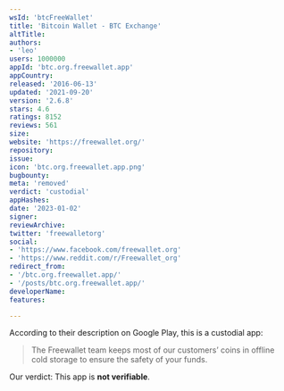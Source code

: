 ```yaml
---
wsId: 'btcFreeWallet'
title: 'Bitcoin Wallet - BTC Exchange'
altTitle: 
authors:
- 'leo'
users: 1000000
appId: 'btc.org.freewallet.app'
appCountry: 
released: '2016-06-13'
updated: '2021-09-20'
version: '2.6.8'
stars: 4.6
ratings: 8152
reviews: 561
size: 
website: 'https://freewallet.org/'
repository: 
issue: 
icon: 'btc.org.freewallet.app.png'
bugbounty: 
meta: 'removed'
verdict: 'custodial'
appHashes: 
date: '2023-01-02'
signer: 
reviewArchive: 
twitter: 'freewalletorg'
social:
- 'https://www.facebook.com/freewallet.org'
- 'https://www.reddit.com/r/Freewallet_org'
redirect_from:
- '/btc.org.freewallet.app/'
- '/posts/btc.org.freewallet.app/'
developerName: 
features: 

---
```


According to their description on Google Play, this is a custodial app:

> The Freewallet team keeps most of our customers’ coins in offline cold storage
to ensure the safety of your funds.

Our verdict: This app is **not verifiable**.
